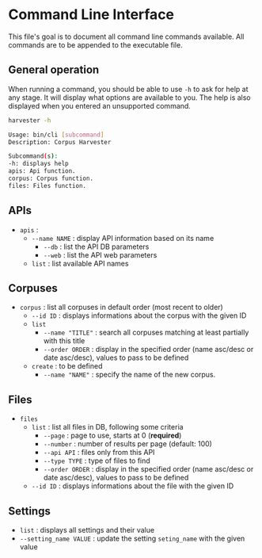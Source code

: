 # Command Line Interface

This file's goal is to document all command line commands available. All commands are to be appended to the executable file.

## General operation
When running a command, you should be able to use `-h` to ask for help at any stage. It will display what options are available to you. The help is also displayed when you entered an unsupported command.

```sh
harvester -h

Usage: bin/cli [subcommand]
Description: Corpus Harvester

Subcommand(s):
-h: displays help
apis: Api function.
corpus: Corpus function.
files: Files function.
```

## APIs
- `apis` :
    - `--name NAME` : display API information based on its name
        - `--db` : list the API DB parameters
        - `--web` : list the API web parameters
    - `list` : list available API names

## Corpuses
- `corpus` : list all corpuses in default order (most recent to older)
    - `--id ID` : displays informations about the corpus with the given ID
    - `list`
        - `--name "TITLE"` : search all corpuses matching at least partially with this title
        - `--order ORDER` : display in the specified order (name asc/desc or date asc/desc), values to pass to be defined
    - `create` : to be defined
        - `--name "NAME"` : specify the name of the new corpus.

## Files
- `files`
    - `list` : list all files in DB, following some criteria
        - `--page` : page to use, starts at 0 (**required**)
        - `--number` : number of results per page (default: 100)
        - `--api API` : files only from this API
        - `--type TYPE` : type of files to find
        - `--order ORDER` : display in the specified order (name asc/desc or date asc/desc), values to pass to be defined
    - `--id ID` : displays informations about the file with the given ID

## Settings
- `list` : displays all settings and their value
- `--setting_name VALUE` : update the setting `seting_name` with the given value
